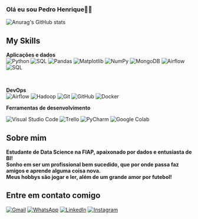 ### Olá eu sou Pedro Henrique🖐🏼

![Anurag's GitHub stats](https://github-readme-stats.vercel.app/api?username=hsrpedro006&show_icons=true&theme=tokyonight)


## My Skills

**Aplicações e dados**<br/>
![Python](https://img.shields.io/badge/Python-3776AB?style=for-the-badge&logo=python&logoColor=white)
![SQL](https://img.shields.io/badge/-SQL-333333?style=flat&logo=oracle&logoColor=red)
![Pandas](https://img.shields.io/badge/Pandas-150458?style=for-the-badge&logo=pandas&logoColor=white)
![Matplotlib](https://img.shields.io/badge/Matplotlib-11557c?style=for-the-badge&logo=matplotlib&logoColor=white)
![NumPy](https://img.shields.io/badge/NumPy-013243?style=for-the-badge&logo=numpy&logoColor=white)
![MongoDB](https://img.shields.io/badge/MongoDB-47A248?style=for-the-badge&logo=mongodb&logoColor=white)
![Airflow](https://img.shields.io/badge/Apache_Airflow-017CEE?style=for-the-badge&logo=apache-airflow&logoColor=white)
![SQL](https://img.shields.io/badge/SQL-003B57?style=for-the-badge&logo=sqlite&logoColor=white)

<br/>   

**DevOps**<br/>
![Airflow](https://img.shields.io/badge/-Airflow-333333?style=flat&logo=apache-airflow)
![Hadoop](https://img.shields.io/badge/-Hadoop-333333?style=flat&logo=apache-hadoop)
![Git](https://img.shields.io/badge/-Git-333333?style=flat&logo=git)
![GitHub](https://img.shields.io/badge/-GitHub-333333?style=flat&logo=github)
![Docker](https://img.shields.io/badge/-Docker-333333?style=flat&logo=docker)

**Ferramentas de desenvolvimento**

![Visual Studio Code](https://img.shields.io/badge/-Visual%20Studio%20Code-333333?style=flat&logo=visual-studio-code&logoColor=007ACC)
![Trello](https://img.shields.io/badge/-Trello-333333?style=flat&logo=trello&logoColor=007ACC)
![PyCharm](https://img.shields.io/badge/-PyCharm-333333?style=flat&logo=pycharm&logoColor=35b54b)
![Google Colab](https://img.shields.io/badge/-Google%20Colab-333333?style=flat&logo=google-colab&logoColor=F9AB00)

## Sobre mim 
**Estudante de Data Science na FIAP, apaixonado por dados e entusiasta de BI!** <br/>
**Sonho em ser um profissional bem sucedido, que por onde passa faz amigos e aprende alguma coisa nova. <br/>
Meus hobbys são jogar e ler, além de um grande amor por futebol!**<br/>
## Entre em contato comigo <br/> 

[![Gmail](https://img.shields.io/badge/Gmail-D14836?style=for-the-badge&logo=gmail&logoColor=white)](mailto:hsrpedro006@gmail.com) [![WhatsApp](https://img.shields.io/badge/WhatsApp-25D366?style=for-the-badge&logo=whatsapp&logoColor=white)](https://wa.me/5511948156422)
[![LinkedIn](https://img.shields.io/badge/LinkedIn-0077B5?style=for-the-badge&logo=linkedin&logoColor=white)](https://www.linkedin.com/in/pedrohenriquedatascience/)
[![Instagram](https://img.shields.io/badge/Instagram-E4405F?style=for-the-badge&logo=instagram&logoColor=white)](https://www.instagram.com/hsr_pedro__/)



